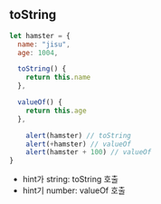 ## toString

```js
let hamster = {
  name: "jisu",
  age: 1004,

  toString() {
    return this.name
  },

  valueOf() {
    return this.age
  },

	alert(hamster) // toString
	alert(+hamster) // valueOf
	alert(hamster + 100) // valueOf
}
```

- hint가 string: toString 호출
- hint기 number: valueOf 호출

